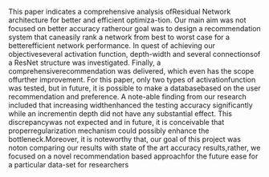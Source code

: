 This  paper  indicates  a  comprehensive  analysis  ofResidual Network architecture for better and efficient optimiza-tion.  Our  main  aim  was  not  focused  on  better  accuracy  ratherour   goal   was   to   design   a   recommendation   system   that   caneasily  rank  a  network  from  best  to  worst  case  for  a  betterefficient network performance. In quest of achieving our objectiveseveral activation function, depth-width and several connectionsof a ResNet structure was investigated. Finally, a comprehensiverecommendation  was  delivered,  which  even  has  the  scope  offurther improvement. For this paper, only two types of activationfunction was tested, but in future, it is possible to make a databasebased  on  the  user  recommendation  and  preference.  A  note-able  finding  from  our  research  included  that  increasing  widthenhanced  the  testing  accuracy  significantly  while  an  incrementin  depth  did  not  have  any  substantial  effect.  This  discrepancywas  not  expected  and  in  future,  it  is  conceivable  that  properregularization mechanism could possibly enhance the bottleneck.Moreover, it is noteworthy that, our goal of this project was noton  comparing  our  results  with  state  of  the  art  accuracy  results,rather,  we  focused  on  a  novel  recommendation  based  approachfor  the  future  ease  for  a  particular  data-set  for  researchers
